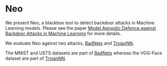 # Neo

We present Neo, a blackbox tool to detect backdoor attacks in Machine Learning models. Please see the paper 
[Model Agnostic Defence against Backdoor Attacks in Machine Learning](https://arxiv.org/abs/1908.02203) for 
more details. 

We evaluate Neo against two attacks, [BadNets](https://arxiv.org/abs/1708.06733) and 
[TrojanNN](https://github.com/PurduePAML/TrojanNN/tree/master/data). 

The MNIST and USTS datasets are part of [BadNets](https://arxiv.org/abs/1708.06733) whereas 
the VGG-Face dataset are part of [TrojanNN](https://github.com/PurduePAML/TrojanNN/tree/master/data).
  

